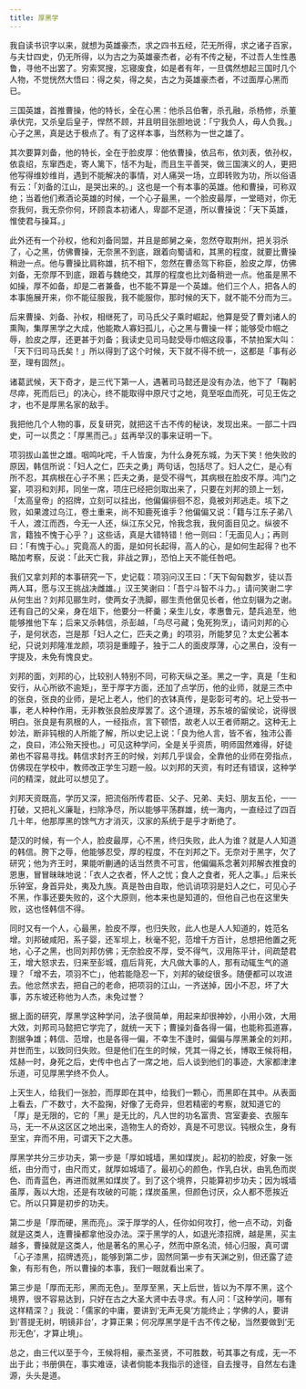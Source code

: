 ```yaml
---
title: 厚黑学
---
```


我自读书识字以来，就想为英雄豪杰，求之四书五经，茫无所得，求之诸子百家，与夫廿四史，仍无所得，以为古之为英雄豪杰者，必有不传之秘，不过吾人生性愚鲁，寻他不出罢了。穷索冥搜，忘寝废食，如是者有年，一旦偶然想起三国时几个人物，不觉恍然大悟曰：得之矣，得之矣，古之为英雄豪杰者，不过面厚心黑而已。

三国英雄，首推曹操，他的特长，全在心黑：他杀吕伯奢，杀孔融，杀杨修，杀董承伏完，又杀皇后皇子，悍然不顾，并且明目张胆地说：「宁我负人，毋人负我。」心子之黑，真是达于极点了。有了这样本事，当然称为一世之雄了。

其次要算刘备，他的特长，全在于脸皮厚：他依曹操，依吕布，依刘表，依孙权，依袁绍，东窜西走，寄人篱下，恬不为耻，而且生平善哭，做三国演义的人，更把他写得维妙维肖，遇到不能解决的事情，对人痛哭一场，立即转败为功，所以俗语有云：「刘备的江山，是哭出来的。」这也是一个有本事的英雄。他和曹操，可称双绝；当着他们煮酒论英雄的时候，一个心子最黑，一个脸皮最厚，一堂晤对，你无奈我何，我无奈你何，环顾袁本初诸人，卑鄙不足道，所以曹操说：「天下英雄，惟使君与操耳。」

此外还有一个孙权，他和刘备同盟，并且是郎舅之亲，忽然夺取荆州，把关羽杀了，心之黑，仿佛曹操，无奈黑不到底，跟着向蜀请和，其黑的程度，就要比曹操稍逊一点。他与曹操比肩称雄，抗不相下，忽然在曹丞驾下称臣，脸皮之厚，仿佛刘备，无奈厚不到底，跟着与魏绝交，其厚的程度也比刘备稍逊一点。他虽是黑不如操，厚不如备，却是二者兼备，也不能不算是一个英雄。他们三个人，把各人的本事施展开来，你不能征服我，我不能服你，那时候的天下，就不能不分而为三。

后来曹操、刘备、孙权，相继死了，司马氏父子乘时崛起，他算是受了曹刘诸人的熏陶，集厚黑学之大成，他能欺人寡妇孤儿，心之黑与曹操一样；能够受巾帼之辱，脸皮之厚，还更甚于刘备；我读史见司马懿受辱巾帼这段事，不禁拍案大叫：「天下归司马氏矣！」所以得到了这个时候，天下就不得不统一，这都是「事有必至，理有固然」。

诸葛武候，天下奇才，是三代下第一人，遇著司马懿还是没有办法，他下了「鞠躬尽瘁，死而后已」的决心，终不能取得中原尺寸之地，竟至呕血而死，可见王佐之才，也不是厚黑名家的敌手。

我把他几个人物的事，反复研究，就把这千古不传的秘诀，发现出来。一部二十四史，可一以贯之：「厚黑而己。」兹再举汉的事来证明一下。

项羽拔山盖世之雄。咽鸣叱咤，千人皆废，为什么身死东城，为天下笑！他失败的原因，韩信所说：「妇人之仁，匹夫之勇」两句话，包括尽了。妇人之仁，是心有所不忍，其病根在心子不黑；匹夫之勇，是受不得气，其病根在脸皮不厚。鸿门之宴，项羽和刘邦，同坐一席，项庄已经把剑取出来了，只要在刘邦的颈上一划，「太高皇帝」的招牌，立刻可以挂出，他偏偏徘徊不忍，竟被刘邦逃走。垓下之败，如果渡过乌江，卷土重来，尚不知鹿死谁手？他偏偏又说：「籍与江东子弟八千人，渡江而西，今无一人还，纵江东父兄，怜我念我，我何面目见之。纵彼不言，籍独不愧于心乎？」这些话，真是大错特错！他一则曰：「无面见人」；再则曰：「有愧于心。」究竟高人的面，是如何长起得，高人的心，是如何生起得？也不略加考察，反说：「此天亡我，非战之罪」，恐怕上天不能任咎吧。

我们又拿刘邦的本事研究一下，史记载：项羽问汉王曰：「天下匈匈数岁，徒以吾两人耳，愿与汉王挑战决雌雄。」汉王笑谢曰：「吾宁斗智不斗力。」请问笑谢二字从何生出？刘邦见郦生时，使两女子洗脚，郦生责他倨见长者，他立刻辍为之谢。还有自己的父亲，身在俎下，他要分一杯羹；亲生儿女，孝惠鲁元，楚兵追至，他能够推他下车；后来又杀韩信，杀彭越，「鸟尽弓藏；兔死狗烹」，请问刘邦的心子，是何状态，岂是那「妇人之仁，匹夫之勇」的项羽，所能梦见？太史公著本纪，只说刘邦隆准龙颜，项羽是重瞳子，独于二人的面皮厚薄，心之黑白，没有一字提及，未免有愧良史。

刘邦的面，刘邦的心，比较别人特别不同，可称天纵之圣。黑之一字，真是「生和安行，从心所欲不逾矩」，至于厚字方面，还加了点学历，他的业师，就是三杰中的张良，张良的业师，是圮上老人，他们的衣钵真传，是彰彰可考的。圮上受书一事，老人种种作用，无非教张良脸皮厚罢了。这个道理，苏东坡的留侯论，说得很明白。张良是有夙根的人，一经指点，言下顿悟，故老人以王者师期之。这种无上妙法，断非钝根的人所能了解，所以史记上说：「良为他人言，皆不省，独沛公善之，良曰，沛公殆天授也。」可见这种学问，全是关乎资质，明师固然难得，好徒弟也不容易寻找。韩信求封齐王的时候，刘邦几乎误会，全靠他的业师在旁指点，仿佛现在学校中，教师改正学生习题一般。以刘邦的天资，有时还有错误，这种学问的精深，就此可以想见了。

刘邦天资既高，学历又深，把流俗所传君臣、父子、兄弟、夫妇、朋友五伦，一一打破，又把礼义廉耻，扫除净尽，所以能够平荡群雄，统一海内，一直经过了四百几十年，他那厚黑的馀气方才消灭，汉家的系统于是乎才断绝了。

楚汉的时候，有一个人，脸皮最厚，心不黑，终归失败，此人为谁？就是人人知道的韩信。胯下之辱，他能够忍受，厚的程度，不在刘邦之下。无奈对于黑字，欠了研究；他为齐王时，果能听蒯通的话当然贵不可言，他偏偏系念著刘邦解衣推食的恩惠，冒冒昧昧地说：「衣人之衣者，怀人之忧；食人之食者，死人之事。」后来长乐钟室，身首异处，夷及九族。真是咎由自取，他讥诮项羽是妇人之仁，可见心子不黑，作事还要失败的，这个大原则，他本来也是知道的，但他自己也在这里失败，这也怪韩信不得。

同时又有一个人，心最黑，脸皮不厚，也归失败，此人也是人人知道的，姓范名增。刘邦破咸阳，系子婴，还军坝上，秋毫不犯，范增千方百计，总想把他置之死地，心子之黑，也同刘邦仿佛；无奈脸皮不厚，受不得气，汉用陈平计，间疏楚君王，增大怒求去，归来至彭城，疽后背死，大凡做大事的人，那有动辄生气的道理？「增不去，项羽不亡」，他若能隐忍一下，刘邦的破绽很多。随便都可以攻进去。他忿然求去，把自己的老命，把项羽的江山，一齐送掉，因小不忍，坏了大事，苏东坡还称他为人杰，未免过誉？

据上面的研究，厚黑学这种学问，法子很简单，用起来却很神妙，小用小效，大用大效，刘邦司马懿把它学完了，就统一天下；曹操刘备各得一偏，也能称孤道寡，割据争雄；韩信、范增，也是各得一偏，不幸生不逢时，偏偏与厚黑兼全的刘邦，并世而生，以致同归失败。但是他们在生的时候，凭其一得之长，博取王候将相，炫赫一时，身死之后，史传中也占了一席之地，后人谈到他们的事迹，大家都津津乐道，可见厚黑学终不负人。

上天生人，给我们一张脸，而厚即在其中，给我们一颗心，而黑即在其中。从表面上看去，广不数寸，大不盈掬，好像了无奇异，但若精密的考察，就知道它的「厚」是无限的，它的「黑」是无比的，凡人世的功名富贵、宫室妻妾、衣服车马，无一不从这区区之地出来，造物生人的奇妙，真是不可思议。钝根众生，身有至宝，弃而不用，可谓天下之大愚。

厚黑学共分三步功夫，第一步是「厚如城墙，黑如煤炭」。起初的脸皮，好象一张纸，由分而寸，由尺而丈，就厚如城墙了。最初心的颜色，作乳白状，由乳色而炭色、而青蓝色，再进而就黑如煤炭了。到了这个境界，只能算初步功夫；因为城墙虽厚，轰以大炮，还是有攻破的可能；煤炭虽黑，但颜色讨厌，众人都不愿挨近它。所以只算是初步的功夫。

第二步是「厚而硬，黑而亮」。深于厚学的人，任你如何攻打，他一点不动，刘备就是这类人，连曹操都拿他没办法。深于黑学的人，如退光漆招牌，越是黑，买主越多，曹操就是这类人，他是著名的黑心子，然而中原名流，倾心归服，真可谓「心子漆黑，招牌透亮」，能够到第二步，固然同第一步有天渊之别，但还露了迹象，有形有色，所以曹操的本事，我们一眼就看出来了。

第三步是「厚而无形，黑而无色」。至厚至黑，天上后世，皆以为不厚不黑，这个境界，很不容易达到，只好在古之大圣大贤中去寻求。有人问：「这种学问，哪有这样精深？」我说：「儒家的中庸，要讲到‘无声无臭’方能终止；学佛的人，要讲到‘菩提无树，明镜非台’，才算正果；何况厚黑学是千古不传之秘，当然要做到‘无形无色’，才算止境」。

总之，由三代以至于今，王候将相，豪杰圣贤，不可胜数，茍其事之有成，无一不出于此；书册俱在，事实难诬，读者倘能本我指示的途径，自去搜寻，自然左右逢源，头头是道。
